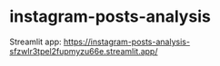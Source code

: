 # instagram-posts-analysis

Streamlit app: https://instagram-posts-analysis-sfzwlr3tpel2fupmyzu66e.streamlit.app/
